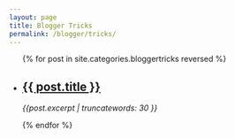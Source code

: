 ```yaml
---
layout: page
title: Blogger Tricks
permalink: /blogger/tricks/
---
```

<ul class="post-list">
	{% for post in site.categories.bloggertricks reversed %}
      <li>	
        <h2>
         <a class="post-link" href="{{ post.url | prepend: site.baseurl }}">{{ post.title }}</a>   
        </h2>
	<p><i>{{post.excerpt | truncatewords: 30 }}</i></p>
      </li>
    {% endfor %}
  </ul>